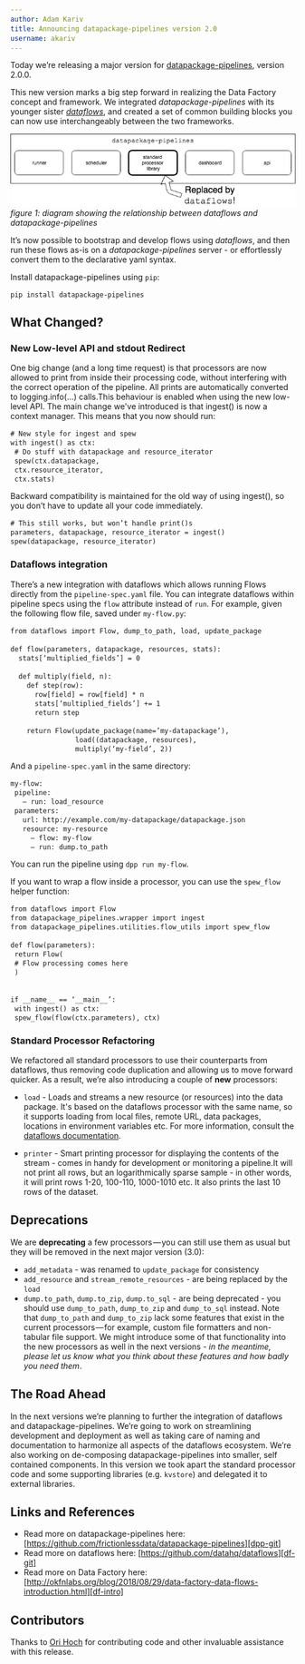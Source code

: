 ```yaml
---
author: Adam Kariv
title: Announcing datapackage-pipelines version 2.0
username: akariv
---
```

Today we’re releasing a major version for [datapackage-pipelines][dpp], version 2.0.0.

This new version marks a big step forward in realizing the Data Factory concept and framework. We integrated *datapackage-pipelines* with its younger sister *[dataflows][df-git]*, and created a set of common building blocks you can now use interchangeably between the two frameworks.

![diagram showing the relationship between dataflows and datapackage-pipelines](/img/posts/dataflows-and-dpp.png)
<br/>
*figure 1: diagram showing the relationship between dataflows and datapackage-pipelines*

It’s now possible to bootstrap and develop flows using *dataflows*, and then run these flows as-is on a *datapackage-pipelines* server - or effortlessly convert them to the declarative yaml syntax.

Install datapackage-pipelines using `pip`:

```
pip install datapackage-pipelines
```

## What Changed?

### New Low-level API and stdout Redirect

One big change (and a long time request) is that processors are now allowed to print from inside their processing code, without interfering with the correct operation of the pipeline. All prints are automatically converted to logging.info(...) calls.This behaviour is enabled when using the new low-level API. The main change we've introduced is that ingest() is now a context manager. This means that you now should run:

```
# New style for ingest and spew
with ingest() as ctx:
 # Do stuff with datapackage and resource_iterator
 spew(ctx.datapackage,
 ctx.resource_iterator,
 ctx.stats)
 ```

Backward compatibility is maintained for the old way of using ingest(), so you don’t have to update all your code immediately.

```
# This still works, but won’t handle print()s
parameters, datapackage, resource_iterator = ingest()
spew(datapackage, resource_iterator)
```

### Dataflows integration

There’s a new integration with dataflows which allows running Flows directly from the `pipeline-spec.yaml` file.
You can integrate dataflows within pipeline specs using the `flow` attribute instead of `run`. For example, given the following flow file, saved under `my-flow.py`:
```
from dataflows import Flow, dump_to_path, load, update_package
​
def flow(parameters, datapackage, resources, stats):
  stats[‘multiplied_fields’] = 0
 ​
  def multiply(field, n):
    def step(row):
      row[field] = row[field] * n
      stats[‘multiplied_fields’] += 1
      return step
​
    return Flow(update_package(name=’my-datapackage’),
                load((datapackage, resources),
                multiply(‘my-field’, 2))
```

And a `pipeline-spec.yaml` in the same directory:
```
my-flow:
 pipeline:
   — run: load_resource
 parameters:
   url: http://example.com/my-datapackage/datapackage.json
   resource: my-resource
     — flow: my-flow
     — run: dump.to_path
```

You can run the pipeline using `dpp run my-flow`.

If you want to wrap a flow inside a processor, you can use the `spew_flow` helper function:

```
from dataflows import Flow
from datapackage_pipelines.wrapper import ingest
from datapackage_pipelines.utilities.flow_utils import spew_flow
​
def flow(parameters):
 return Flow(
 # Flow processing comes here
 )
​
​
if __name__ == ‘__main__’:
 with ingest() as ctx:
 spew_flow(flow(ctx.parameters), ctx)
 ```

### Standard Processor Refactoring
We refactored all standard processors to use their counterparts from dataflows, thus removing code duplication and allowing us to move forward quicker. As a result, we’re also introducing a couple of **new** processors:

- `load` - Loads and streams a new resource (or resources) into the data package. It's based on the dataflows processor with the same name, so it supports loading from local files, remote URL, data packages, locations in environment variables etc. For more information, consult the [dataflows documentation][df-doc].

- `printer` - Smart printing processor for displaying the contents of the stream - comes in handy for development or monitoring a pipeline.It will not print all rows, but an logarithmically sparse sample - in other words, it will print rows 1-20, 100-110, 1000-1010 etc. It also prints the last 10 rows of the dataset.

## Deprecations

We are **deprecating** a few processors — you can still use them as usual but they will be removed in the next major version (3.0):

- `add_metadata` - was renamed to `update_package` for consistency
- `add_resource` and `stream_remote_resources` - are being replaced by the `load`
- `dump.to_path`, `dump.to_zip`, `dump.to_sql` - are being deprecated - you should use `dump_to_path`, `dump_to_zip` and `dump_to_sql` instead.
Note that `dump_to_path` and `dump_to_zip` lack some features that exist in the current processors — for example, custom file formatters and non-tabular file support. We might introduce some of that functionality into the new processors as well in the next versions - *in the meantime, please let us know what you think about these features and how badly you need them*.

## The Road Ahead

In the next versions we’re planning to further the integration of dataflows and datapackage-pipelines. We’re going to work on streamlining development and deployment as well as taking care of naming and documentation to harmonize all aspects of the dataflows ecosystem.
We’re also working on de-composing datapackage-pipelines into smaller, self contained components. In this version we took apart the standard processor code and some supporting libraries (e.g. `kvstore`) and delegated it to external libraries.

## Links and References

- Read more on datapackage-pipelines here: [https://github.com/frictionlessdata/datapackage-pipelines][dpp-git]
- Read more on dataflows here: [https://github.com/datahq/dataflows][df-git]
- Read more on Data Factory here: [http://okfnlabs.org/blog/2018/08/29/data-factory-data-flows-introduction.html][df-intro]

## Contributors

Thanks to [Ori Hoch][ori-git] for contributing code and other invaluable assistance with this release.


[dpp]: https://github.com/frictionlessdata/datapackage-pipelines
[dpp-git]: https://github.com/frictionlessdata/datapackage-pipelines
[df-intro]: /blog/2018/08/29/data-factory-data-flows-introduction.html
[df-git]: https://github.com/datahq/dataflows
[df-doc]: https://github.com/datahq/dataflows/blob/master/PROCESSORS.md#load
[ori-git]: https://github.com/OriHoch
